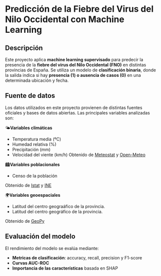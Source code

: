# Predicción de la Fiebre del Virus del Nilo Occidental con Machine Learning
## Descripción 
Este proyecto aplica **machine learning supervisado** para predecir la presencia de la **fiebre del virus del Nilo Occidental (FNO)** en distintas provincias de España. Se utiliza un modelo de **clasificación binaria**, donde la salida indica si hay **presencia (1) o ausencia de casos (0)** en una determinada ubicación y fecha.  

## Fuente de datos
Los datos utilizados en este proyecto provienen de distintas fuentes oficiales y bases de datos abiertas.
Las principales variables analizadas son: 

🌤️**Variables climáticas**
- Temperatura media (ºC)
- Humedad relativa (%)
- Precipitación (mm)
- Velocidad del viente (km/h)
Obtenido de [Meteostat](https://meteostat.net/es/) y [Open-Meteo](https://open-meteo.com/)

🏙️**Variables poblacionales**
- Censo de la población

Obtenido de [Istat](https://www.istat.it/) y [INE](https://www.ine.es/)

🌍**Variables geoespaciales**
- Latitud del centro geograáfico de la provincia.
- Latitud del centro geográfico de la provincia.

Obtenido de [GeoPy](https://geopy.readthedocs.io/en/stable/)

## Evaluación del modelo
El rendimiento del modelo se evalúa mediante:
- **Metricas de clasificación**: accuracy, recall, precision y F1-score
- **Curvas AUC-ROC**
- **Importancia de las características** basada en SHAP





 
